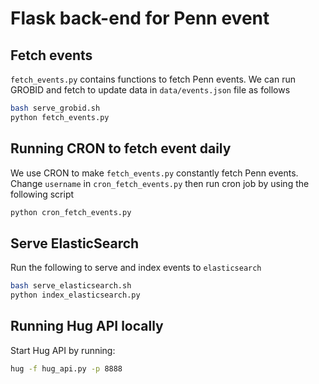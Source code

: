 # Flask back-end for Penn event

## Fetch events

`fetch_events.py` contains functions to fetch Penn events. We can run GROBID and fetch to update data in `data/events.json` file
as follows

```sh
bash serve_grobid.sh
python fetch_events.py
```

## Running CRON to fetch event daily

We use CRON to make `fetch_events.py` constantly fetch Penn events. Change `username` in `cron_fetch_events.py`
then run cron job by using the following script

```sh
python cron_fetch_events.py
```

## Serve ElasticSearch

Run the following to serve and index events to `elasticsearch`

```sh
bash serve_elasticsearch.sh
python index_elasticsearch.py
```


## Running Hug API locally

Start Hug API by running:

```sh
hug -f hug_api.py -p 8888
```
